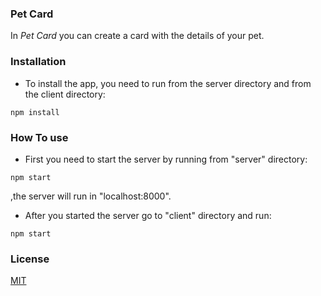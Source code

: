 ### Pet Card

In *Pet Card* you can create a card with the details of your pet.

### Installation

- To install the app, you need to run from the server directory and from the client directory:
```
npm install
```

### How To use
                                                                                  
- First you need to start the server by running from "server" directory:

```
npm start
```

,the server will run in "localhost:8000".

- After you started the server go to "client" directory and run:
```
npm start
```
### License

[MIT](https://choosealicense.com/licenses/mit/)